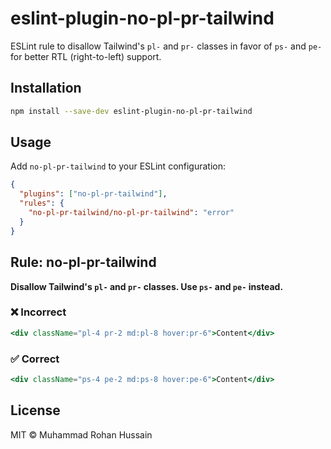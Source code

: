 # eslint-plugin-no-pl-pr-tailwind

ESLint rule to disallow Tailwind's `pl-` and `pr-` classes in favor of `ps-` and `pe-` for better RTL (right-to-left) support.

## Installation

```sh
npm install --save-dev eslint-plugin-no-pl-pr-tailwind
```

## Usage

Add `no-pl-pr-tailwind` to your ESLint configuration:

```json
{
  "plugins": ["no-pl-pr-tailwind"],
  "rules": {
    "no-pl-pr-tailwind/no-pl-pr-tailwind": "error"
  }
}
```

## Rule: no-pl-pr-tailwind

**Disallow Tailwind's `pl-` and `pr-` classes. Use `ps-` and `pe-` instead.**

### ❌ Incorrect
```jsx
<div className="pl-4 pr-2 md:pl-8 hover:pr-6">Content</div>
```

### ✅ Correct
```jsx
<div className="ps-4 pe-2 md:ps-8 hover:pe-6">Content</div>
```

## License

MIT © Muhammad Rohan Hussain

